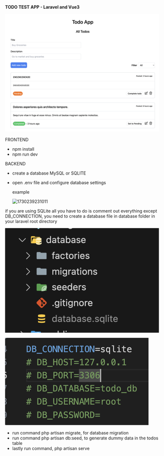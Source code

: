 **TODO TEST APP - Laravel and Vue3**

![1730239006797](image/READMEcopy/1730239006797.png)

FRONTEND

- npm install
- npm run dev

BACKEND

- create a database MySQL or SQLITE
- open .env file and configure database settings

  example

  ![1730239231011](https://file+.vscode-resource.vscode-cdn.net/Users/jeraldbianan/Desktop/Web%20Development/Fullstack/Test%20Todo/image/READMEcopy/1730239231011.png)

if you are using SQLite all you have to do is comment out everything except DB_CONNECTION, you need to create a database file in database folder in your laravel root directory

![1730239461787](image/READMEcopy/1730239461787.png)

![1730239348729](image/READMEcopy/1730239348729.png)

- run command php artisan migrate, for database migration
- run command php artisan db:seed, to generate dummy data in the todos table
- lastly run command, php artisan serve
